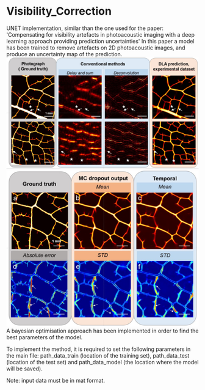 # Visibility_Correction

UNET implementation, similar than the one used for the paper: 'Compensating for visibility artefacts in photoacoustic imaging with a deep learning approach providing prediction uncertainties' 
In this paper a model has been trained to remove artefacts on 2D photoacoustic images, and produce an uncertainty map of the prediction.
![](https://github.com/Guigo95/Visibility_Correction/blob/master/img/github_result.JPG?v=4&s=200)
![](https://github.com/Guigo95/Visibility_Correction/blob/master/img/github_result2.JPG?v=4&s=200)
A bayesian optimisation approach has been implemented in order to find the best parameters of the model.

To implement the method, it is required to set the following parameters in the main file: path_data_train (location of the training set), path_data_test (location of the test set) and path_data_model  (the location where the model will be saved).

Note: input data must be in mat format.
